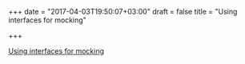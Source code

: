 +++
date = "2017-04-03T19:50:07+03:00"
draft = false
title = "Using interfaces for mocking"

+++

<p><a href="http://robreid.io/interfaces-mocking">Using interfaces for mocking</a></p>